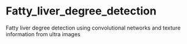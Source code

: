 # Fatty_liver_degree_detection
Fatty liver degree detection using convolutional networks and texture information from ultra images
